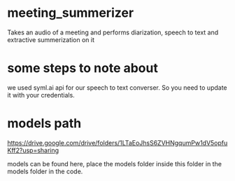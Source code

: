 # meeting_summerizer
Takes an audio of a meeting and performs diarization, speech to text and extractive summerization on it

# some steps to note about
we used syml.ai api for our speech to text converser. So you need to update it with your credentials.

# models path
https://drive.google.com/drive/folders/1LTaEoJhsS6ZVHNgqumPw1dV5opfuKff2?usp=sharing

models can be found here, place the models folder inside this folder in the models folder in the code.
